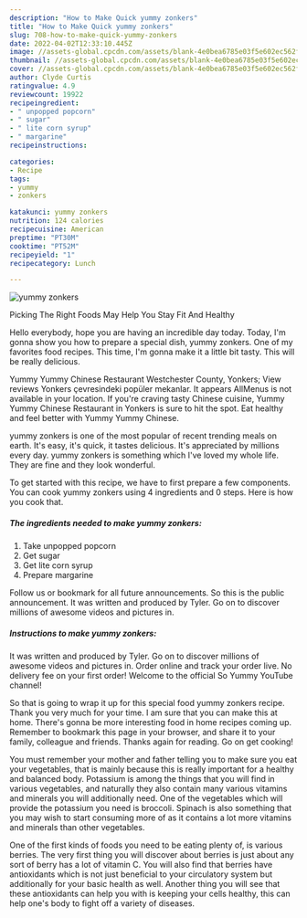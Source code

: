 ```yaml
---
description: "How to Make Quick yummy zonkers"
title: "How to Make Quick yummy zonkers"
slug: 708-how-to-make-quick-yummy-zonkers
date: 2022-04-02T12:33:10.445Z
image: //assets-global.cpcdn.com/assets/blank-4e0bea6785e03f5e602ec562f230caae08da540cada707380b4fe1bbebba43da.png
thumbnail: //assets-global.cpcdn.com/assets/blank-4e0bea6785e03f5e602ec562f230caae08da540cada707380b4fe1bbebba43da.png
cover: //assets-global.cpcdn.com/assets/blank-4e0bea6785e03f5e602ec562f230caae08da540cada707380b4fe1bbebba43da.png
author: Clyde Curtis
ratingvalue: 4.9
reviewcount: 19922
recipeingredient:
- " unpopped popcorn"
- " sugar"
- " lite corn syrup"
- " margarine"
recipeinstructions:

categories:
- Recipe
tags:
- yummy
- zonkers

katakunci: yummy zonkers 
nutrition: 124 calories
recipecuisine: American
preptime: "PT30M"
cooktime: "PT52M"
recipeyield: "1"
recipecategory: Lunch

---
```



![yummy zonkers](//assets-global.cpcdn.com/assets/blank-4e0bea6785e03f5e602ec562f230caae08da540cada707380b4fe1bbebba43da.png)

Picking The Right Foods May Help You Stay Fit And Healthy

Hello everybody, hope you are having an incredible day today. Today, I'm gonna show you how to prepare a special dish, yummy zonkers. One of my favorites food recipes. This time, I'm gonna make it a little bit tasty. This will be really delicious.

Yummy Yummy Chinese Restaurant Westchester County, Yonkers; View reviews Yonkers çevresindeki popüler mekanlar. It appears AllMenus is not available in your location. If you&#39;re craving tasty Chinese cuisine, Yummy Yummy Chinese Restaurant in Yonkers is sure to hit the spot. Eat healthy and feel better with Yummy Yummy Chinese.

yummy zonkers is one of the most popular of recent trending meals on earth. It's easy, it's quick, it tastes delicious. It's appreciated by millions every day. yummy zonkers is something which I've loved my whole life. They are fine and they look wonderful.


To get started with this recipe, we have to first prepare a few components. You can cook yummy zonkers using 4 ingredients and 0 steps. Here is how you cook that.

<!--inarticleads1-->

##### The ingredients needed to make yummy zonkers:

1. Take  unpopped popcorn
1. Get  sugar
1. Get  lite corn syrup
1. Prepare  margarine


Follow us or bookmark for all future announcements. So this is the public announcement. It was written and produced by Tyler. Go on to discover millions of awesome videos and pictures in. 

<!--inarticleads2-->

##### Instructions to make yummy zonkers:



It was written and produced by Tyler. Go on to discover millions of awesome videos and pictures in. Order online and track your order live. No delivery fee on your first order! Welcome to the official So Yummy YouTube channel! 

So that is going to wrap it up for this special food yummy zonkers recipe. Thank you very much for your time. I am sure that you can make this at home. There's gonna be more interesting food in home recipes coming up. Remember to bookmark this page in your browser, and share it to your family, colleague and friends. Thanks again for reading. Go on get cooking!

You must remember your mother and father telling you to make sure you eat your vegetables, that is mainly because this is really important for a healthy and balanced body. Potassium is among the things that you will find in various vegetables, and naturally they also contain many various vitamins and minerals you will additionally need. One of the vegetables which will provide the potassium you need is broccoli. Spinach is also something that you may wish to start consuming more of as it contains a lot more vitamins and minerals than other vegetables.

One of the first kinds of foods you need to be eating plenty of, is various berries. The very first thing you will discover about berries is just about any sort of berry has a lot of vitamin C. You will also find that berries have antioxidants which is not just beneficial to your circulatory system but additionally for your basic health as well. Another thing you will see that these antioxidants can help you with is keeping your cells healthy, this can help one's body to fight off a variety of diseases.
